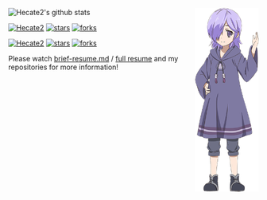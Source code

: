 ![Hecate2's github stats](https://github-readme-stats.vercel.app/api?username=Hecate2&show_icons=true&theme=buefy&count_private=true&show=reviews,prs_merged)
<img align='right' src='imgs/00000055f40e.png' width='128px'></img>  

[![Hecate2](https://img.shields.io/static/v1?label=Hecate2&message=Ignareo&color=green&logo=github)](https://github.com/Hecate2/Ignareo)
[![stars](https://img.shields.io/github/stars/Hecate2/Ignareo?style=social)](https://github.com/Hecate2/Ignareo/stargazers)
[![forks](https://img.shields.io/github/forks/Hecate2/Ignareo?style=social)](https://github.com/Hecate2/Ignareo/fork)

[![Hecate2](https://img.shields.io/static/v1?label=Hecate2&message=CNS&color=blue&logo=github)](https://github.com/Hecate2/Ignareo)
[![stars](https://img.shields.io/github/stars/Hecate2/CNS?style=social)](https://github.com/Hecate2/CNS/stargazers)
[![forks](https://img.shields.io/github/forks/Hecate2/CNS?style=social)](https://github.com/Hecate2/CNS/fork)

Please watch [brief-resume.md](brief-resume.md) / [full resume](Hecate2-CV.pdf) and my repositories for more information!  
<!--
**Hecate2/Hecate2** is a ✨ _special_ ✨ repository because its `README.md` (this file) appears on your GitHub profile.

Here are some ideas to get you started:

- 🔭 I’m currently working on ...
- 🌱 I’m currently learning ...
- 👯 I’m looking to collaborate on ...
- 🤔 I’m looking for help with ...
- 💬 Ask me about ...
- 📫 How to reach me: ...
- 😄 Pronouns: ...
- ⚡ Fun fact: ...
-->
